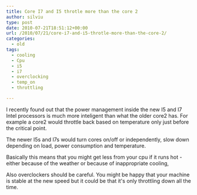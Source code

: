 ```yaml
---
title: Core I7 and I5 throtle more than the core 2
author: silviu
type: post
date: 2010-07-21T18:51:12+00:00
url: /2010/07/21/core-i7-and-i5-throtle-more-than-the-core-2/
categories:
  - old
tags:
  - cooling
  - Cpu
  - i5
  - i7
  - overclocking
  - temp_on
  - throttling

---
```

I recently found out that the power management inside the new I5 and I7 Intel processors is much more inteligent than what the older core2 has. For example a core2 would throttle back based on temperature only just before the critical point.

The newer I5s and I7s would turn cores on/off or independently, slow down depending on load, power consumption and temperature.

Basically this means that you might get less from your cpu if it runs hot - either because of the weather or because of inappropriate cooling,

Also overclockers should be careful. You might be happy that your machine is stable at the new speed but it could be that it's only throttling down all the time.